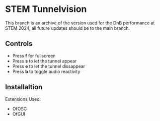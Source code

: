  # STEM Tunnelvision

This branch is an archive of the version used for the DnB performance at STEM 2024, all future updates should be to the main branch.

## Controls

- Press **f** for fullscreen
- Press **s** to let the tunnel appear
- Press **e** to let the tunnel dissappear
- Press **b** to toggle audio reactivity 

## Installaltion

Extensions Used:
- OfOSC
- OfGUI
